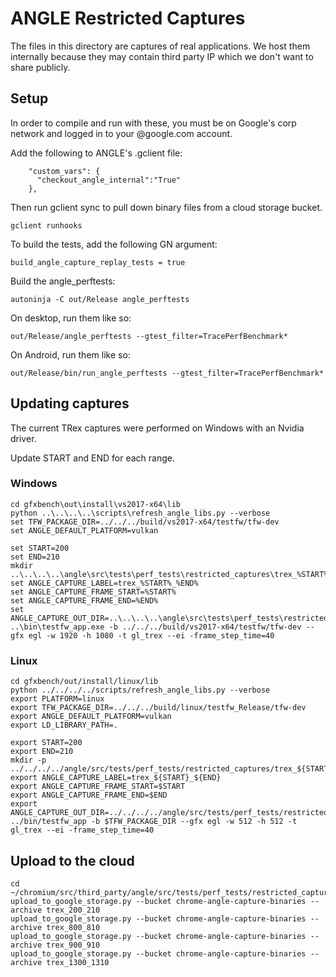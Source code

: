 # ANGLE Restricted Captures

The files in this directory are captures of real applications.  We host them
internally because they may contain third party IP which we don't want
to share publicly.

## Setup

In order to compile and run with these, you must be on Google's corp network
and logged in to your @google.com account.

Add the following to ANGLE's .gclient file:
```
    "custom_vars": {
      "checkout_angle_internal":"True"
    },
```
Then run gclient sync to pull down binary files from a cloud storage bucket.
```
gclient runhooks
```
To build the tests, add the following GN argument:
```
build_angle_capture_replay_tests = true
```
Build the angle_perftests:
```
autoninja -C out/Release angle_perftests
```
On desktop, run them like so:
```
out/Release/angle_perftests --gtest_filter=TracePerfBenchmark*
```
On Android, run them like so:
```
out/Release/bin/run_angle_perftests --gtest_filter=TracePerfBenchmark*
```

## Updating captures

The current TRex captures were performed on Windows with an Nvidia driver.

Update START and END for each range.

### Windows

```
cd gfxbench\out\install\vs2017-x64\lib
python ..\..\..\..\scripts\refresh_angle_libs.py --verbose
set TFW_PACKAGE_DIR=../../../build/vs2017-x64/testfw/tfw-dev
set ANGLE_DEFAULT_PLATFORM=vulkan

set START=200
set END=210
mkdir ..\..\..\..\angle\src\tests\perf_tests\restricted_captures\trex_%START%_%END%
set ANGLE_CAPTURE_LABEL=trex_%START%_%END%
set ANGLE_CAPTURE_FRAME_START=%START%
set ANGLE_CAPTURE_FRAME_END=%END%
set ANGLE_CAPTURE_OUT_DIR=..\..\..\..\angle\src\tests\perf_tests\restricted_captures\trex_%START%_%END%
..\bin\testfw_app.exe -b ../../../build/vs2017-x64/testfw/tfw-dev --gfx egl -w 1920 -h 1080 -t gl_trex --ei -frame_step_time=40
```

### Linux

```
cd gfxbench/out/install/linux/lib
python ../../../../scripts/refresh_angle_libs.py --verbose
export PLATFORM=linux
export TFW_PACKAGE_DIR=../../../build/linux/testfw_Release/tfw-dev
export ANGLE_DEFAULT_PLATFORM=vulkan
export LD_LIBRARY_PATH=.

export START=200
export END=210
mkdir -p ../../../../angle/src/tests/perf_tests/restricted_captures/trex_${START}_${END}
export ANGLE_CAPTURE_LABEL=trex_${START}_${END}
export ANGLE_CAPTURE_FRAME_START=$START
export ANGLE_CAPTURE_FRAME_END=$END
export ANGLE_CAPTURE_OUT_DIR=../../../../angle/src/tests/perf_tests/restricted_captures/trex_${START}_${END}
../bin/testfw_app -b $TFW_PACKAGE_DIR --gfx egl -w 512 -h 512 -t gl_trex --ei -frame_step_time=40
```

## Upload to the cloud

```
cd ~/chromium/src/third_party/angle/src/tests/perf_tests/restricted_captures
upload_to_google_storage.py --bucket chrome-angle-capture-binaries --archive trex_200_210
upload_to_google_storage.py --bucket chrome-angle-capture-binaries --archive trex_800_810
upload_to_google_storage.py --bucket chrome-angle-capture-binaries --archive trex_900_910
upload_to_google_storage.py --bucket chrome-angle-capture-binaries --archive trex_1300_1310
```

